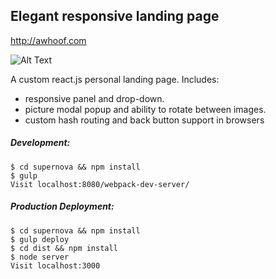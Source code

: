 ## Elegant responsive landing page
http://awhoof.com

![Alt Text](https://github.com/ryanlinnane/supernova/raw/master/src/public/images/example.gif)

A custom react.js personal landing page.
Includes:
* responsive panel and drop-down.
* picture modal popup and ability to rotate between images.
* custom hash routing and back button support in browsers

##### Development:
```ShellSession
$ cd supernova && npm install
$ gulp
Visit localhost:8080/webpack-dev-server/
```

##### Production Deployment:
```ShellSession
$ cd supernova && npm install
$ gulp deploy
$ cd dist && npm install
$ node server
Visit localhost:3000
```
